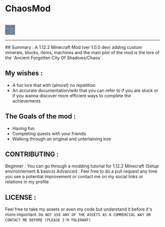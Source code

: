 # ChaosMod

<br><img src="src/main/resources/logo.png" width="32" height="32"><br>
<hr>
## Summary :
A 1.12.2 Minecraft Mod (ver 1.0.0 dev) adding custom minerals, blocks, items, machines and the main plot of the mod is the lore of the `Ancient Forgotten City Of Shadows/Chaos`.

## My wishes :
- A fun lore that with (almost) no repetition
- An accurate documentation/wiki that you can refer to if you are stuck or if you wanna discover more efficient ways to complete the achievements

## The Goals of the mod :
  - Having fun
  - Completing quests with your friends
  - Walking through an original and untertaining lore

## CONTRIBUTING :
Beginner : You can go through a modding tutorial for 1.12.2 Minecraft (Setup environnement & basics)
Advanced : Feel free to do a pull request any time you see a potential improvement or contact me on my social links or relations in my profile

## LICENSE :
Feel free to take my assets or even my code but understand it before it's more important.
`DO NOT USE ANY OF THE ASSETS AS A COMMERCIAL WAY OR CONTACT ME BEFORE (PLEASE I'M TOLERANT)`
